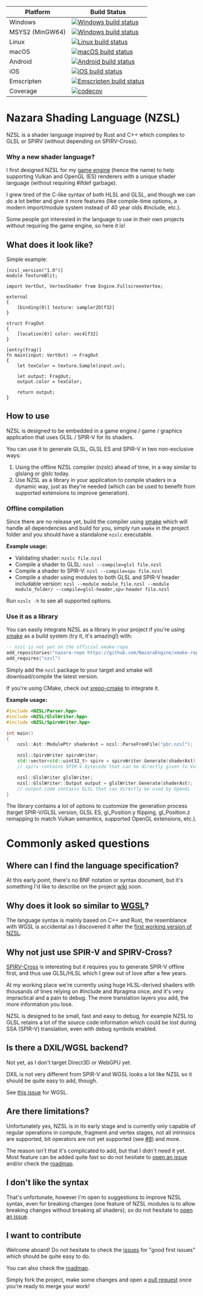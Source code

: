 ﻿Platform | Build Status
------------ | -------------
Windows | [![Windows build status](https://github.com/NazaraEngine/ShaderLang/actions/workflows/windows-build.yml/badge.svg)](https://github.com/NazaraEngine/ShaderLang/actions/workflows/windows-build.yml)
MSYS2 (MinGW64) | [![Windows build status](https://github.com/NazaraEngine/ShaderLang/actions/workflows/msys2-build.yml/badge.svg)](https://github.com/NazaraEngine/ShaderLang/actions/workflows/msys2-build.yml)
Linux | [![Linux build status](https://github.com/NazaraEngine/ShaderLang/actions/workflows/linux-build.yml/badge.svg)](https://github.com/NazaraEngine/ShaderLang/actions/workflows/linux-build.yml)
macOS | [![macOS build status](https://github.com/NazaraEngine/ShaderLang/actions/workflows/macos-build.yml/badge.svg)](https://github.com/NazaraEngine/ShaderLang/actions/workflows/macos-build.yml)
Android | [![Android build status](https://github.com/NazaraEngine/ShaderLang/actions/workflows/android-build.yml/badge.svg)](https://github.com/NazaraEngine/ShaderLang/actions/workflows/android-build.yml)
iOS | [![iOS build status](https://github.com/NazaraEngine/ShaderLang/actions/workflows/ios-build.yml/badge.svg)](https://github.com/NazaraEngine/ShaderLang/actions/workflows/ios-build.yml)
Emscripten | [![Emscripten build status](https://github.com/NazaraEngine/ShaderLang/actions/workflows/wasm-build.yml/badge.svg)](https://github.com/NazaraEngine/ShaderLang/actions/workflows/wasm-build.yml)
Coverage | [![codecov](https://codecov.io/gh/NazaraEngine/ShaderLang/branch/main/graph/badge.svg?token=VE71FIB616)](https://codecov.io/gh/NazaraEngine/ShaderLang)

# Nazara Shading Language (NZSL)

NZSL is a shader language inspired by Rust and C++ which compiles to GLSL or SPIRV (without depending on SPIRV-Cross).

### Why a new shader language?

I first designed NZSL for my [game engine](https://github.com/NazaraEngine/NazaraEngine) (hence the name) to help supporting Vulkan and OpenGL (ES) renderers with a unique shader language (without requiring #ifdef garbage).

I grew tired of the C-like syntax of both HLSL and GLSL, and though we can do a lot better and give it more features (like compile-time options, a modern import/module system instead of 40 year olds #include, etc.).

Some people got interested in the language to use in their own projects without requiring the game engine, so here it is!

## What does it look like?

Simple example:
```nzsl
[nzsl_version("1.0")]
module TextureBlit;

import VertOut, VertexShader from Engine.FullscreenVertex;

external
{
    [binding(0)] texture: sampler2D[f32]
}

struct FragOut
{
    [location(0)] color: vec4[f32]
}

[entry(frag)]
fn main(input: VertOut) -> FragOut
{
    let texColor = texture.Sample(input.uv);

    let output: FragOut;
    output.color = texColor;

    return output;
}
```

## How to use

NZSL is designed to be embedded in a game engine / game / graphics application that uses GLSL / SPIR-V for its shaders.

You can use it to generate GLSL, GLSL ES and SPIR-V in two non-exclusive ways:

1) Using the offline NZSL compiler (nzslc) ahead of time, in a way similar to glslang or glslc today.
2) Use NZSL as a library in your application to compile shaders in a dynamic way, just as they're needed (which can be used to benefit from supported extensions to improve generation).

### Offline compilation

Since there are no release yet, build the compiler using [xmake](https://xmake.io) which will handle all dependencies and build for you, simply run `xmake` in the project folder and you should have a standalone `nzslc` executable.

**Example usage:**

- Validating shader: `nzslc file.nzsl`
- Compile a shader to GLSL: `nzsl --compile=glsl file.nzsl`
- Compile a shader to SPIR-V: `nzsl --compile=spv file.nzsl`
- Compile a shader using modules to both GLSL and SPIR-V header includable version: `nzsl --module module_file.nzsl --module module_folder/ --compile=glsl-header,spv-header file.nzsl`

Run `nzslc -h` to see all supported options.

### Use it as a library

You can easily integrate NZSL as a library in your project if you're using [xmake](https://xmake.io) as a build system (try it, it's amazing!) with:

```lua
-- nzsl is not yet on the official xmake-repo
add_repositories("nazara-repo https://github.com/NazaraEngine/xmake-repo")
add_requires("nzsl")
```

Simply add the `nzsl` package to your target and xmake will download/compile the latest version.

If you're using CMake, check out [xrepo-cmake](https://github.com/xmake-io/xrepo-cmake) to integrate it.

**Example usage:**

```cpp
#include <NZSL/Parser.hpp>
#include <NZSL/GlslWriter.hpp>
#include <NZSL/SpirvWriter.hpp>

int main()
{
    nzsl::Ast::ModulePtr shaderAst = nzsl::ParseFromFile("pbr.nzsl");

    nzsl::SpirvWriter spirvWriter;
    std::vector<std::uint32_t> spirv = spirvWriter.Generate(shaderAst);
    // spirv contains SPIR-V bytecode that can be directly given to Vulkan

    nzsl::GlslWriter glslWriter;
    nzsl::GlslWriter::Output output = glslWriter.Generate(shaderAst);
    // output.code contains GLSL that can directly be used by OpenGL
}
```

The library contains a lot of options to customize the generation process (target SPIR-V/GLSL version, GLSL ES, gl_Position.y flipping, gl_Position.z remapping to match Vulkan semantics, supported OpenGL extensions, etc.).

# Commonly asked questions

## Where can I find the language specification?

At this early point, there's no BNF notation or syntax document, but it's something I'd like to describe on the project [wiki](https://github.com/NazaraEngine/ShaderLang/wiki) soon.

## Why does it look so similar to [WGSL](https://www.w3.org/TR/WGSL/)?

The language syntax is mainly based on C++ and Rust, the 
resemblance with WGSL is accidental as I discovered it after the [first working version of NZSL](https://www.reddit.com/r/vulkan/comments/mpeglj/finally_managed_to_make_my_own_shading_language/).

## Why not just use SPIR-V and SPIRV-Cross?

[SPIRV-Cross](https://github.com/KhronosGroup/SPIRV-Cross) is interesting but it requires you to generate SPIR-V offline first, and thus use GLSL/HLSL which I grew out of love after a few years.

At my working place we're currently using huge HLSL-derived shaders with thousands of lines relying on #include and #pragma once, and it's very impractical and a pain to debug. The more translation layers you add, the more information you lose.

NZSL is designed to be small, fast and easy to debug, for example NZSL to GLSL retains a lot of the source code information which could be lost during SSA (SPIR-V) translation, even with debug symbols enabled.

## Is there a DXIL/WGSL backend?

Not yet, as I don't target Direct3D or WebGPU yet.

DXIL is not very different from SPIR-V and WGSL looks a lot like NZSL so it should be quite easy to add, though.

See [this issue](https://github.com/NazaraEngine/ShaderLang/issues/13) for WGSL.

## Are there limitations?

Unfortunately yes, NZSL is in its early stage and is currently only capable of regular operations in compute, fragment and vertex stages, not all intrinsics are supported, bit operators are not yet supported (see [#8](https://github.com/NazaraEngine/ShaderLang/issues/8)) and more.

The reason isn't that it's complicated to add, but that I didn't need it yet. Most feature can be added quite fast so do not hesitate to [open an issue](https://github.com/NazaraEngine/ShaderLang/issues) and/or check the [roadmap](https://github.com/NazaraEngine/ShaderLang/projects/1).

## I don't like the syntax

That's unfortunate, however I'm open to suggestions to improve NZSL syntax, even for breaking changes (one feature of NZSL modules is to allow breaking changes without breaking all shaders), so do not hesitate to [open an issue](https://github.com/NazaraEngine/ShaderLang/issues).

## I want to contribute

Welcome aboard! Do not hesitate to check the [issues](https://github.com/NazaraEngine/ShaderLang/issues) for "good first issues" which should be quite easy to do.

You can also check the [roadmap](https://github.com/NazaraEngine/ShaderLang/projects/1).

Simply fork the project, make some changes and open a [pull request](https://github.com/NazaraEngine/ShaderLang/pulls) once you're ready to merge your work!
